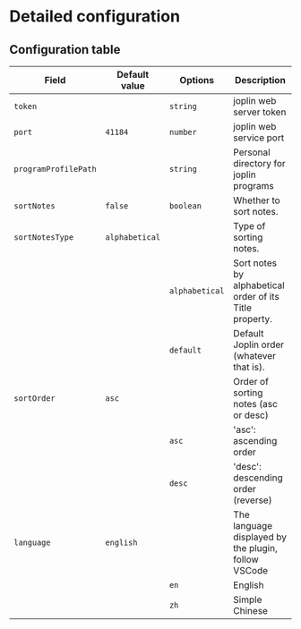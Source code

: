 # Detailed configuration

## Configuration table

| Field                | Default value  | Options        | Description                                             |
| -------------------- | -------------- | -------------- | ------------------------------------------------------- |
| `token`              |                | `string`       | joplin web server token                                 |
| `port`               | `41184`        | `number`       | joplin web service port                                 |
| `programProfilePath` |                | `string`       | Personal directory for joplin programs                  |
| `sortNotes`          | `false`        | `boolean`      | Whether to sort notes.                                  |
| `sortNotesType`      | `alphabetical` |                | Type of sorting notes.                                  |
|                      |                | `alphabetical` | Sort notes by alphabetical order of its Title property. |
|                      |                | `default`      | Default Joplin order (whatever that is).                |
| `sortOrder`          | `asc`          |                | Order of sorting notes (asc or desc)                    |
|                      |                | `asc`          | 'asc': ascending order                                  |
|                      |                | `desc`         | 'desc': descending order (reverse)                      |
| `language`           | `english`      |                | The language displayed by the plugin, follow VSCode     |
|                      |                | `en`           | English                                                 |
|                      |                | `zh`           | Simple Chinese                                          |
